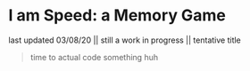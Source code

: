 # I am Speed: a Memory Game 
last updated 03/08/20 || still a work in progress || tentative title
 
> time to actual code something huh
